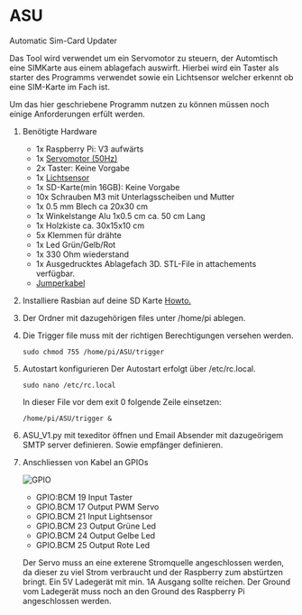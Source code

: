 # ASU
Automatic Sim-Card Updater

Das Tool wird verwendet um ein Servomotor zu steuern, der Automtisch eine SIMKarte aus einem ablagefach auswirft.
Hierbei wird ein Taster als starter des Programms verwendet sowie ein Lichtsensor welcher erkennt ob eine SIM-Karte im Fach ist.

Um das hier geschriebene Programm nutzen zu können müssen noch einige Anforderungen erfült werden.

1.  Benötigte Hardware 

    * 1x Raspberry Pi: V3 aufwärts
    * 1x [Servomotor (50Hz)](https://www.play-zone.ch/de/deservo-20kg-cm-digital-servo-ds3218mg.html)
    * 2x Taster: Keine Vorgabe
    * 1x [Lichtsensor](https://www.digitec.ch/de/s1/product/lichtsensor-sensor-elektronikmodul-8193992)
    * 1x SD-Karte(min 16GB): Keine Vorgabe
    * 10x Schrauben M3 mit Unterlagsscheiben und Mutter
    * 1x 0.5 mm Blech ca 20x30 cm
    * 1x Winkelstange Alu 1x0.5 cm ca. 50 cm Lang
    * 1x Holzkiste ca. 30x15x10 cm
    * 5x Klemmen für drähte
    * 1x Led Grün/Gelb/Rot
    * 1x 330 Ohm wiederstand
    * 1x Ausgedrucktes Ablagefach 3D. STL-File in attachements verfügbar.
    * [Jumperkabel](https://www.play-zone.ch/de/jumperkabel-verbindungskabel-10-20cm-50-stk-24awg.html)

2.  Installiere Rasbian auf deine SD Karte [Howto.](https://jankarres.de/2012/08/raspberry-pi-raspbian-installieren/)

3.  Der Ordner mit dazugehörigen files unter /home/pi ablegen.
    
4.  Die Trigger file muss mit der richtigen Berechtigungen versehen werden.

    ```sudo chmod 755 /home/pi/ASU/trigger```

5.  Autostart konfigurieren
    Der Autostart erfolgt über /etc/rc.local.
    
    ```sudo nano /etc/rc.local```
    
    In dieser File vor dem exit 0 folgende Zeile einsetzen:
    
    ```/home/pi/ASU/trigger &```
    
6.  ASU_V1.py mit texeditor öffnen und Email Absender mit dazugeörigem SMTP server definieren. 
    Sowie empfänger definieren.

7.  Anschliessen von Kabel an GPIOs
    
	![GPIO](https://workshop-iot-programming.devbit.be/assets/img/pinout_wiring_pi.56491fd7.png)
	
    * GPIO:BCM 19 Input Taster
    * GPIO.BCM 17 Output PWM Servo
    * GPIO.BCM 21 Input Lightsensor
    * GPIO.BCM 23 Output Grüne Led
    * GPIO.BCM 24 Output Gelbe Led
    * GPIO.BCM 25 Output Rote Led
    
    Der Servo muss an eine exterene Stromquelle angeschlossen werden, da dieser zu viel Strom verbraucht und der Raspberry zum abstürtzen bringt. 
    Ein 5V Ladegerät mit min. 1A Ausgang sollte reichen. Der Ground vom Ladegerät muss noch an den Ground des Raspberry Pi angeschlossen werden. 
    
    
    
